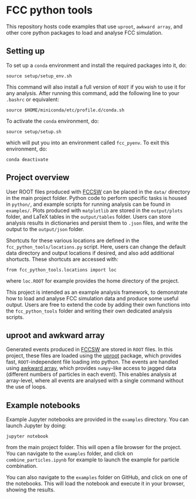 # FCC python tools

This repository hosts code examples that use `uproot`, `awkward array`, and other core python packages to load and analyse FCC simulation.

## Setting up

To set up a `conda` environment and install the required packages into it, do:

```
source setup/setup_env.sh
```

This command will also install a full version of `ROOT` if you wish to use it for any analysis. After running this command, add the following line to your `.bashrc` or equivalent:

```
source $HOME/miniconda/etc/profile.d/conda.sh
```

To activate the `conda` environment, do:

```
source setup/setup.sh
```

which will put you into an environment called `fcc_pyenv`. To exit this environment, do:

```
conda deactivate
```

## Project overview

User ROOT files produced with [FCCSW](https://github.com/HEP-FCC/FCCSW) can be placed in the `data/` directory in the main project folder. Python code to perform specific tasks is housed in `python/`, and example scripts for running analysis can be found in `examples/`. Plots produced with `matplotlib` are stored in the `output/plots` folder, and LaTeX tables in the `output/tables` folder. Users can store analysis results in dictionaries and persist them to `.json` files, and write the output to the `output/json` folder.

Shortcuts for these various locations are defined in the `fcc_python_tools/locations.py` script. Here, users can change the default data directory and output locations if desired, and also add additional shortucts. These shortcuts are accessed with:
```
from fcc_python_tools.locations import loc
```
where `loc.ROOT` for example provides the home directory of the project.

This project is intended as an example analysis framework, to demonstrate how to load and analyse FCC simulation data and produce some useful output. Users are free to extend the code by adding their own functions into the  `fcc_python_tools` folder and writing their own dedicated analysis scripts.

## uproot and awkward array

Generated events produced in [FCCSW](https://github.com/HEP-FCC/FCCSW) are stored in `ROOT` files. In this project, these files are loaded using the [uproot](https://github.com/scikit-hep/uproot4) package, which provides fast, `ROOT`-independent file loading into python. The events are handled using [awkward array](https://github.com/scikit-hep/awkward-1.0), which provides `numpy`-like access to jagged data (different numbers of particles in each event). This enables analysis at array-level, where all events are analysed with a single command without the use of loops.

## Example notebooks

Example Jupyter notebooks are provided in the `examples` directory. You can launch Jupyter by doing:
```
jupyter notebook
```
from the main project folder. This will open a file browser for the project. You can navigate to the `examples` folder, and click on `combine_particles.ipynb` for example to launch the example for particle combination.

You can also navigate to the `examples` folder on GitHub, and click on one of the notebooks. This will load the notebook and execute it in your browser, showing the results.
